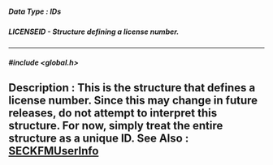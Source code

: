 ##### Data Type : IDs
##### LICENSEID - Structure defining a license number.
---
##### #include <global.h>
**Description :**
This is the structure that defines a license number.  Since this may change in 
future releases, do not attempt to interpret this structure.  For now, simply 
treat the entire structure as a unique ID.
**See Also :**
[SECKFMUserInfo](D:/md_files/SECKFMUserInfo.md)
---
